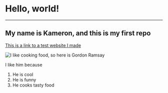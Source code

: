 # Hello, world!
---
## My name is Kameron, and this is my first repo

[This is a link to a test website I made](https://kgano-ucsd.github.io/cse15l-lab-reports/index2.html)

![I like cooking food, so here is Gordon Ramsay](https://imagesvc.meredithcorp.io/v3/mm/image?url=https%3A%2F%2Fstatic.onecms.io%2Fwp-content%2Fuploads%2Fsites%2F6%2F2018%2F09%2Fgordon-ramsay-hells-kitchen-02-2000.jpg&q=60)

I like him because
1. He is cool
2. He is funny
3. He cooks tasty food



